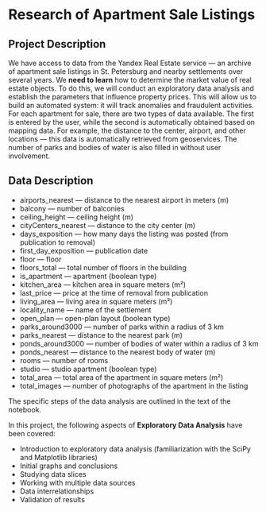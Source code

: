# Research of Apartment Sale Listings

## Project Description
We have access to data from the Yandex Real Estate service — an archive of apartment sale listings in St. Petersburg and nearby settlements over several years. We **need to learn** how to determine the market value of real estate objects. To do this, we will conduct an exploratory data analysis and establish the parameters that influence property prices. This will allow us to build an automated system: it will track anomalies and fraudulent activities.  
For each apartment for sale, there are two types of data available. The first is entered by the user, while the second is automatically obtained based on mapping data. For example, the distance to the center, airport, and other locations — this data is automatically retrieved from geoservices. The number of parks and bodies of water is also filled in without user involvement.

## Data Description
- airports_nearest — distance to the nearest airport in meters (m)  
- balcony — number of balconies  
- ceiling_height — ceiling height (m)  
- cityCenters_nearest — distance to the city center (m)  
- days_exposition — how many days the listing was posted (from publication to removal)  
- first_day_exposition — publication date  
- floor — floor  
- floors_total — total number of floors in the building  
- is_apartment — apartment (boolean type)  
- kitchen_area — kitchen area in square meters (m²)  
- last_price — price at the time of removal from publication  
- living_area — living area in square meters (m²)  
- locality_name — name of the settlement  
- open_plan — open-plan layout (boolean type)  
- parks_around3000 — number of parks within a radius of 3 km  
- parks_nearest — distance to the nearest park (m)  
- ponds_around3000 — number of bodies of water within a radius of 3 km  
- ponds_nearest — distance to the nearest body of water (m)  
- rooms — number of rooms  
- studio — studio apartment (boolean type)  
- total_area — total area of the apartment in square meters (m²)  
- total_images — number of photographs of the apartment in the listing  

The specific steps of the data analysis are outlined in the text of the notebook.  

In this project, the following aspects of **Exploratory Data Analysis** have been covered:  
- Introduction to exploratory data analysis (familiarization with the SciPy and Matplotlib libraries)  
- Initial graphs and conclusions  
- Studying data slices  
- Working with multiple data sources  
- Data interrelationships  
- Validation of results